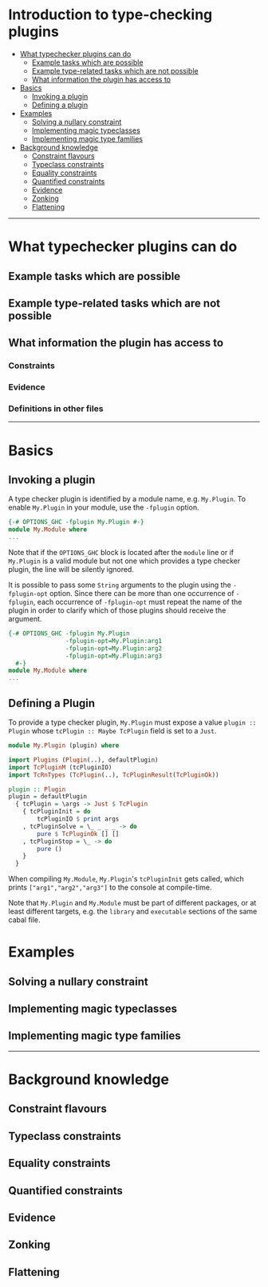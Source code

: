 # Introduction to type-checking plugins


* [What typechecker plugins can do](#cando)
  - [Example tasks which are possible](#possible)
  - [Example type-related tasks which are not possible](#impossible)
  - [What information the plugin has access to](#info)
* [Basics](#basics)
  - [Invoking a plugin](#invoke)
  - [Defining a plugin](#define)
* [Examples](#examples)
  - [Solving a nullary constraint](#nullary)
  - [Implementing magic typeclasses](#typeclasses)
  - [Implementing magic type families](#tyfams)
* [Background knowledge](#background)
  - [Constraint flavours](#flavours)
  - [Typeclass constraints](#classes)
  - [Equality constraints](#eqs)
  - [Quantified constraints](#qcs)
  - [Evidence](#evidence)
  - [Zonking](#zonking)
  - [Flattening](#flattening)

---

<a name="cando"></a>
# What typechecker plugins can do

<a name="possible"></a>
## Example tasks which are possible

<a name="impossible"></a>
## Example type-related tasks which are not possible

<a name="info"></a>
## What information the plugin has access to

### Constraints

### Evidence

### Definitions in other files

---

<a name="basics"></a>
# Basics

<a name="invoke"></a>
## Invoking a plugin

A type checker plugin is identified by a module name, e.g. `My.Plugin`. To enable `My.Plugin` in your module, use the `-fplugin` option.

```haskell
{-# OPTIONS_GHC -fplugin My.Plugin #-}
module My.Module where
...
```

Note that if the `OPTIONS_GHC` block is located after the `module` line or if `My.Plugin` is a valid module but not one which provides a type checker plugin, the line will be silently ignored.

It is possible to pass some `String` arguments to the plugin using the `-fplugin-opt` option. Since there can be more than one occurrence of `-fplugin`, each occurrence of `-fplugin-opt` must repeat the name of the plugin in order to clarify which of those plugins should receive the argument.

```haskell
{-# OPTIONS_GHC -fplugin My.Plugin
                -fplugin-opt=My.Plugin:arg1
                -fplugin-opt=My.Plugin:arg2
                -fplugin-opt=My.Plugin:arg3
  #-}
module My.Module where
...
```

<a name="define"></a>
## Defining a Plugin

To provide a type checker plugin, `My.Plugin` must expose a value `plugin :: Plugin` whose `tcPlugin :: Maybe TcPlugin` field is set to a `Just`.

```haskell
module My.Plugin (plugin) where

import Plugins (Plugin(..), defaultPlugin)
import TcPluginM (tcPluginIO)
import TcRnTypes (TcPlugin(..), TcPluginResult(TcPluginOk))

plugin :: Plugin
plugin = defaultPlugin
  { tcPlugin = \args -> Just $ TcPlugin
    { tcPluginInit = do
        tcPluginIO $ print args
    , tcPluginSolve = \_ _ _ _ -> do
        pure $ TcPluginOk [] []
    , tcPluginStop = \_ -> do
        pure ()
    }
  }
```

When compiling `My.Module`, `My.Plugin`'s `tcPluginInit` gets called, which prints `["arg1","arg2","arg3"]` to the console at compile-time.

Note that `My.Plugin` and `My.Module` must be part of different packages, or at least different targets, e.g. the `library` and `executable` sections of the same cabal file.

<a name="examples"></a>
# Examples

<a name="nullary"></a>
## Solving a nullary constraint

<a name="typeclasses"></a>
## Implementing magic typeclasses

<a name="tyfams"></a>
## Implementing magic type families

---

<a name="background"></a>
# Background knowledge

<a name="flavours"></a>
## Constraint flavours

<a name="classes"></a>
## Typeclass constraints

<a name="eqs"></a>
## Equality constraints

<a name="qcs"></a>
## Quantified constraints

<a name="evidence"></a>
## Evidence

<a name="zonking"></a>
## Zonking
  
<a name="flattening"></a>
## Flattening
